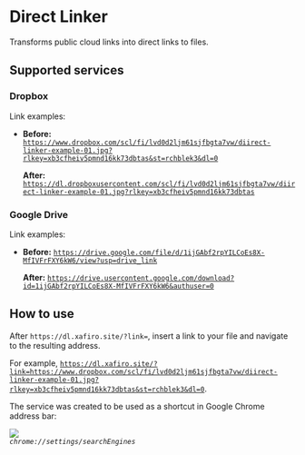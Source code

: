 # Direct Linker

Transforms public cloud links into direct links to files.

## Supported services

### Dropbox

Link examples:

- **Before:** [`https://www.dropbox.com/scl/fi/lvd0d2ljm61sjfbgta7vw/diirect-linker-example-01.jpg?rlkey=xb3cfheiv5pmnd16kk73dbtas&st=rchblek3&dl=0`](https://www.dropbox.com/scl/fi/lvd0d2ljm61sjfbgta7vw/diirect-linker-example-01.jpg?rlkey=xb3cfheiv5pmnd16kk73dbtas&st=rchblek3&dl=0)

	**After:** [`https://dl.dropboxusercontent.com/scl/fi/lvd0d2ljm61sjfbgta7vw/diirect-linker-example-01.jpg?rlkey=xb3cfheiv5pmnd16kk73dbtas`](https://dl.dropboxusercontent.com/scl/fi/lvd0d2ljm61sjfbgta7vw/diirect-linker-example-01.jpg?rlkey=xb3cfheiv5pmnd16kk73dbtas)

### Google Drive

Link examples:

- **Before:** [`https://drive.google.com/file/d/1ijGAbf2rpYILCoEs8X-MfIVFrFXY6kW6/view?usp=drive_link`](https://drive.google.com/file/d/1ijGAbf2rpYILCoEs8X-MfIVFrFXY6kW6/view?usp=drive_link)

	**After:** [`https://drive.usercontent.google.com/download?id=1ijGAbf2rpYILCoEs8X-MfIVFrFXY6kW6&authuser=0`](https://drive.usercontent.google.com/download?id=1ijGAbf2rpYILCoEs8X-MfIVFrFXY6kW6&authuser=0)

## How to use

After `https://dl.xafiro.site/?link=`, insert a link to your file and navigate to the resulting address.

For example, [`https://dl.xafiro.site/?link=https://www.dropbox.com/scl/fi/lvd0d2ljm61sjfbgta7vw/diirect-linker-example-01.jpg?rlkey=xb3cfheiv5pmnd16kk73dbtas&st=rchblek3&dl=0`](https://dl.xafiro.site/?link=https://www.dropbox.com/scl/fi/lvd0d2ljm61sjfbgta7vw/diirect-linker-example-01.jpg?rlkey=xb3cfheiv5pmnd16kk73dbtas&st=rchblek3&dl=0).

The service was created to be used as a shortcut in Google Chrome address bar:

![](https://dl.dropboxusercontent.com/scl/fi/n8lg12ylr8vn5im5gi19m/direct-linker-chrome.png?rlkey=vbibqkrw4gs46gv62vhth63y3)<br>
*`chrome://settings/searchEngines`*
